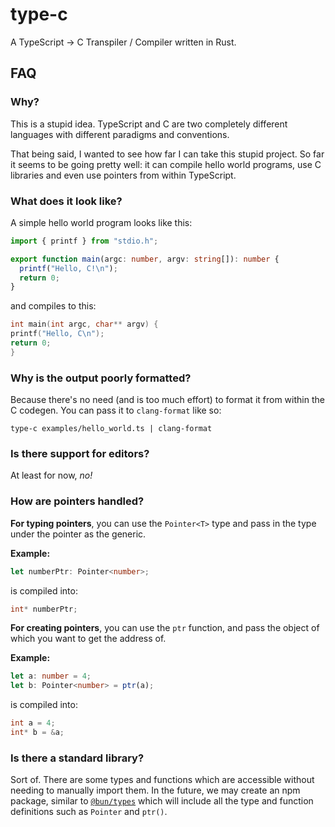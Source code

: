 # type-c
A TypeScript -> C Transpiler / Compiler written in Rust.

## FAQ

### Why?

This is a stupid idea. TypeScript and C are two completely different languages
with different paradigms and conventions.

That being said, I wanted to see how far I can take this stupid project. So far
it seems to be going pretty well: it can compile hello world programs, use C
libraries and even use pointers from within TypeScript.

### What does it look like?

A simple hello world program looks like this:

```typescript
import { printf } from "stdio.h";

export function main(argc: number, argv: string[]): number {
  printf("Hello, C!\n");
  return 0;
}
```
and compiles to this:
```c
int main(int argc, char** argv) {
printf("Hello, C\n");
return 0;
}
```

### Why is the output poorly formatted?
Because there's no need (and is too much effort) to format it from within the C
codegen. You can pass it to `clang-format` like so:
```
type-c examples/hello_world.ts | clang-format
```

### Is there support for editors?
At least for now, *no!*

### How are pointers handled?
**For typing pointers**, you can use the `Pointer<T>` type and pass in the type
under the pointer as the generic.

**Example:**
```typescript
let numberPtr: Pointer<number>;
```
is compiled into:
```c
int* numberPtr;
```

**For creating pointers**, you can use the `ptr` function, and pass the object
of which you want to get the address of.

**Example:**
```typescript
let a: number = 4;
let b: Pointer<number> = ptr(a);
```
is compiled into:
```c
int a = 4;
int* b = &a;
```

### Is there a standard library?
Sort of. There are some types and functions which are accessible without
needing to manually import them. In the future, we may create an npm package,
similar to [`@bun/types`](https://github.com/oven-sh/bun/tree/main/packages/bun-types)
which will include all the type and function definitions such as `Pointer` and
`ptr()`.
